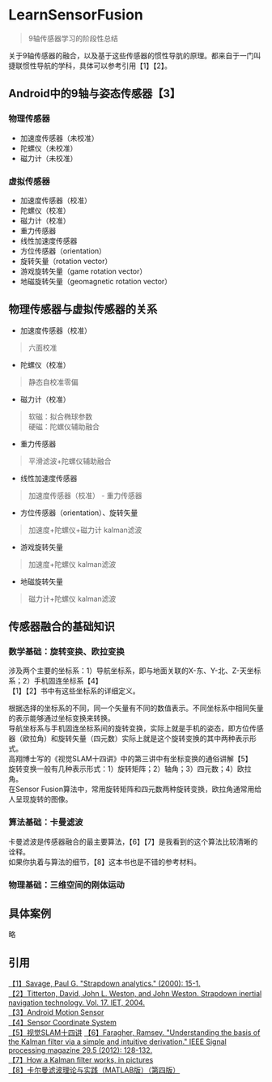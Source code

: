 # LearnSensorFusion
 > 9轴传感器学习的阶段性总结  

 关于9轴传感器的融合，以及基于这些传感器的惯性导肮的原理。都来自于一门叫捷联惯性导航的学科，具体可以参考引用【1】【2】。

## Android中的9轴与姿态传感器【3】  
### 物理传感器  
- 加速度传感器（未校准）
- 陀螺仪（未校准）
- 磁力计（未校准）

### 虚拟传感器  
- 加速度传感器（校准）
- 陀螺仪（校准）
- 磁力计（校准）
- 重力传感器
- 线性加速度传感器
- 方位传感器（orientation）
- 旋转矢量（rotation vector）
- 游戏旋转矢量（game rotation vector）
- 地磁旋转矢量（geomagnetic rotation vector）

## 物理传感器与虚拟传感器的关系  
- 加速度传感器（校准）
> 六面校准  

- 陀螺仪（校准）  
> 静态自校准零偏  

- 磁力计（校准）
> 软磁：拟合椭球参数  
> 硬磁：陀螺仪辅助融合

- 重力传感器  
> 平滑滤波+陀螺仪辅助融合  

- 线性加速度传感器  
> 加速度传感器（校准） - 重力传感器

- 方位传感器（orientation）、旋转矢量
> 加速度+陀螺仪+磁力计 kalman滤波

- 游戏旋转矢量
> 加速度+陀螺仪 kalman滤波

- 地磁旋转矢量
> 磁力计+陀螺仪 kalman滤波

## 传感器融合的基础知识  
### 数学基础：旋转变换、欧拉变换  
涉及两个主要的坐标系：1）导航坐标系，即与地面关联的X-东、Y-北、Z-天坐标系；2）手机固连坐标系【4】  
【1】【2】书中有这些坐标系的详细定义。  

根据选择的坐标系的不同，同一个矢量有不同的数值表示。不同坐标系中相同矢量的表示能够通过坐标变换来转换。  
导航坐标系与手机固连坐标系间的旋转变换，实际上就是手机的姿态，即方位传感器（欧拉角）和旋转矢量（四元数）实际上就是这个旋转变换的其中两种表示形式。  
高翔博士写的《视觉SLAM十四讲》中的第三讲中有坐标变换的通俗讲解【5】  
旋转变换一般有几种表示形式：1）旋转矩阵；2）轴角；3）四元数；4）欧拉角。  
在Sensor Fusion算法中，常用旋转矩阵和四元数两种旋转变换，欧拉角通常用给人呈现旋转的图像。  

### 算法基础：卡曼滤波  
卡曼滤波是传感器融合的最主要算法，【6】【7】是我看到的这个算法比较清晰的诠释。  
如果你执着与算法的细节，【8】这本书也是不错的参考材料。  

### 物理基础：三维空间的刚体运动  

## 具体案例  
略

## 引用  
[【1】Savage, Paul G. "Strapdown analytics." (2000): 15-1.](./books/savagesins.pdf)  
[【2】Titterton, David, John L. Weston, and John Weston. Strapdown inertial navigation technology. Vol. 17. IET, 2004.](./books/StrapdownInertial_2ED.pdf)  
[【3】Android Motion Sensor](https://developer.android.com/guide/topics/sensors/sensors_motion)  
[【4】Sensor Coordinate System](https://developer.android.com/guide/topics/sensors/sensors_overview#sensors-coords)  
[【5】视觉SLAM十四讲](./books/视觉slam十四讲.pdf)
[【6】Faragher, Ramsey. "Understanding the basis of the Kalman filter via a simple and intuitive derivation." IEEE Signal processing magazine 29.5 (2012): 128-132.](./papers/Understanding_the_Basis_of_the_Kalman_Filter_Via_a_Simple_and_Intuitive_Derivation.pdf)  
[【7】How a Kalman filter works, in pictures](https://www.bzarg.com/p/how-a-kalman-filter-works-in-pictures/)  
[【8】卡尔曼滤波理论与实践（MATLAB版）（第四版）](https://book.douban.com/subject/30425276/)